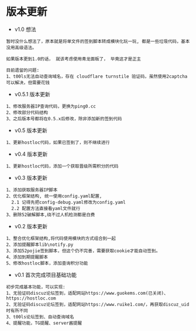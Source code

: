 # 版本更新

- v1.0 想法

```
暂时没什么想法了，原本就是将单文件的签到脚本转成模块化玩一玩, 都是一些垃圾代码，基本没用高级语法。

如果版本更到1.0的话， 就该考虑使用青龙面板了， 毕竟这才是正主

目前遗留的问题:
1、t00ls无法自动查询域名，存在 cloudflare turnstile 验证码，虽然使用2captcha可以解决，但需要花钱
```

- v0.5.1 版本更新

```
1、修改服务器IP查询代码，更换为ping0.cc
2、修改部分代码结构
3、之后版本号都将在0.5.x后修改，除非添加新的签到代码
```
- v0.5 版本更新

```
1、更新hostloc代码，如果已签到了，则不继续进行
```

- v0.4 版本更新

```
1、更新hostloc代码，添加一个获取晋级所需积分的代码
```

- v0.3 版本更新

```
1、添加获取服务器IP脚本
2、优化框架结构, 统一使用config.yaml配置, 
  2.1 记得先把config-debug.yaml修改为config.yaml
  2.2 配置方法直接看yaml文件就行
3、删除52破解脚本,绕不过人机检测都是白费
```

- v0.2 版本更新

```
1、整合优化框架结构,将代码使用模块的方式组合到一起
2、添加提醒脚本lib\notify.py
3、添加52pojie签到脚本，但这个仍不完善，需要获取cookie才能自动签到。
4、添加到期提醒脚本
5、修改hostloc脚本，添加查询积分功能
```


- v0.1 首次完成项目基础功能

```
初步完成基本功能，可以实现:
1、无验证码discuz论坛签到，适配网站https://www.guokems.com(已关闭)、https://hostloc.com
2、无验证码discuz论坛签到，适配网站https://www.ruike1.com/，再获取discuz_uid时有所不同
3、t00ls论坛签到、自动查询域名
4、提醒功能，TG提醒、server酱提醒
```

